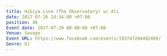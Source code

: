 ```yaml
---
title: Hibiya Line (The Observatory) w/ Ali
date: 2017-07-26 14:34:00 +07:00
position: 48
Event date: 2017-07-29 00:00:00 +07:00
Venue: Savage
Event URL: https://www.facebook.com/events/193747204492469/
Genre: DJ
---
```


